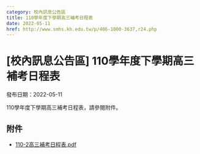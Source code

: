 ```yaml
---
category: 校內訊息公告區
title: 110學年度下學期高三補考日程表
date: 2022-05-11
href: http://www.smhs.kh.edu.tw/p/406-1000-3637,r24.php
---
```


# [校內訊息公告區] 110學年度下學期高三補考日程表

發布日期：2022-05-11

110學年度下學期高三補考日程表，請參閱附件。

## 附件

- [110-2高三補考日程表.pdf](https://www.smhs.kh.edu.tw/var/file/0/1000/attach/48/pta_3409_521375_61602.pdf)
